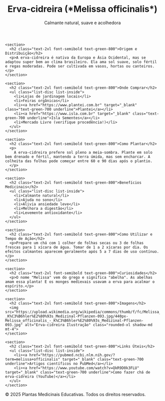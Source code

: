 <!DOCTYPE html>
<html lang="pt-br">
<head>
  <meta charset="UTF-8" />
  <meta name="viewport" content="width=device-width, initial-scale=1.0" />
  <title>Erva-cidreira | Plantas Medicinais</title>
  <script src="https://cdn.tailwindcss.com"></script>
</head>
<body class="bg-green-50 text-gray-800 font-sans leading-relaxed">

  <header class="bg-green-700 text-white p-6 shadow">
    <h1 class="text-3xl font-bold">Erva-cidreira (*Melissa officinalis*)</h1>
    <p class="text-green-100 mt-2">Calmante natural, suave e acolhedora</p>
  </header>

  <main class="max-w-4xl mx-auto p-6 space-y-8">

    <section>
      <h2 class="text-2xl font-semibold text-green-800">Origem e Distribuição</h2>
      <p>A erva-cidreira é nativa da Europa e Ásia Ocidental, mas se adaptou super bem ao clima brasileiro. Ela ama sol suave, solo fértil e regas moderadas. Pode ser cultivada em vasos, hortas ou canteiros.</p>
    </section>

    <section>
      <h2 class="text-2xl font-semibold text-green-800">Onde Comprar</h2>
      <ul class="list-disc list-inside">
        <li>Lojas de jardinagem locais</li>
        <li>Feiras orgânicas</li>
        <li><a href="https://www.plantei.com.br" target="_blank" class="text-green-700 underline">Plantei</a></li>
        <li><a href="https://www.isla.com.br" target="_blank" class="text-green-700 underline">Isla Sementes</a></li>
        <li>Mercado Livre (verifique procedência!)</li>
      </ul>
    </section>

    <section>
      <h2 class="text-2xl font-semibold text-green-800">Como Plantar</h2>
      <p>
        A erva-cidreira prefere sol pleno a meia-sombra. Plante em solo bem drenado e fértil, mantendo a terra úmida, mas sem encharcar. A colheita das folhas pode começar entre 60 e 90 dias após o plantio.
      </p>
    </section>

    <section>
      <h2 class="text-2xl font-semibold text-green-800">Benefícios Medicinais</h2>
      <ul class="list-disc list-inside">
        <li>Calmante natural</li>
        <li>Ajuda no sono</li>
        <li>Alivia ansiedade leve</li>
        <li>Melhora a digestão</li>
        <li>Levemente antioxidante</li>
      </ul>
    </section>

    <section>
      <h2 class="text-2xl font-semibold text-green-800">Como Utilizar e Tempo de Ação</h2>
      <p>Prepare um chá com 1 colher de folhas secas ou 3 de folhas frescas para 1 xícara de água. Tomar de 1 a 2 xícaras por dia. Os efeitos calmantes aparecem geralmente após 5 a 7 dias de uso contínuo.</p>
    </section>

    <section>
      <h2 class="text-2xl font-semibold text-green-800">Curiosidades</h2>
      <p>O nome "Melissa" vem do grego e significa "abelha". As abelhas amam essa planta! E os monges medievais usavam a erva para acalmar o espírito.</p>
    </section>

    <section>
      <h2 class="text-2xl font-semibold text-green-800">Imagens</h2>
      <img src="https://upload.wikimedia.org/wikipedia/commons/thumb/f/fc/Melissa_officinalis_-_K%C3%B6hler%E2%80%93s_Medizinal-Pflanzen-093.jpg/440px-Melissa_officinalis_-_K%C3%B6hler%E2%80%93s_Medizinal-Pflanzen-093.jpg" alt="Erva-cidreira Ilustração" class="rounded-xl shadow-md mt-4">
    </section>

    <section>
      <h2 class="text-2xl font-semibold text-green-800">Links Úteis</h2>
      <ul class="list-disc list-inside">
        <li><a href="https://pubmed.ncbi.nlm.nih.gov/?term=melissa+officinalis" target="_blank" class="text-green-700 underline">Artigos científicos no PubMed</a></li>
        <li><a href="https://www.youtube.com/watch?v=QkR9D0k3FLU" target="_blank" class="text-green-700 underline">Como fazer chá de erva-cidreira (YouTube)</a></li>
      </ul>
    </section>

  </main>

  <footer class="bg-green-700 text-white text-center p-4 mt-10">
    <p>&copy; 2025 Plantas Medicinais Educativas. Todos os direitos reservados.</p>
  </footer>

</body>
</html>
